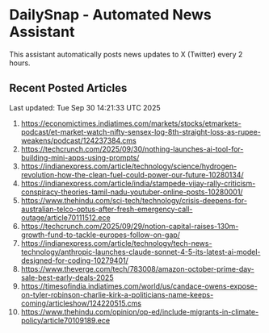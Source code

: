 # DailySnap - Automated News Assistant

This assistant automatically posts news updates to X (Twitter) every 2 hours.

## Recent Posted Articles

Last updated: Tue Sep 30 14:21:33 UTC 2025

1. https://economictimes.indiatimes.com/markets/stocks/etmarkets-podcast/et-market-watch-nifty-sensex-log-8th-straight-loss-as-rupee-weakens/podcast/124237384.cms
2. https://techcrunch.com/2025/09/30/nothing-launches-ai-tool-for-building-mini-apps-using-prompts/
3. https://indianexpress.com/article/technology/science/hydrogen-revolution-how-the-clean-fuel-could-power-our-future-10280134/
4. https://indianexpress.com/article/india/stampede-vijay-rally-criticism-conspiracy-theories-tamil-nadu-youtuber-online-posts-10280001/
5. https://www.thehindu.com/sci-tech/technology/crisis-deepens-for-australian-telco-optus-after-fresh-emergency-call-outage/article70111512.ece
6. https://techcrunch.com/2025/09/29/notion-capital-raises-130m-growth-fund-to-tackle-europes-follow-on-gap/
7. https://indianexpress.com/article/technology/tech-news-technology/anthropic-launches-claude-sonnet-4-5-its-latest-ai-model-designed-for-coding-10279401/
8. https://www.theverge.com/tech/783008/amazon-october-prime-day-sale-best-early-deals-2025
9. https://timesofindia.indiatimes.com/world/us/candace-owens-expose-on-tyler-robinson-charlie-kirk-a-politicians-name-keeps-coming/articleshow/124220515.cms
10. https://www.thehindu.com/opinion/op-ed/include-migrants-in-climate-policy/article70109189.ece
